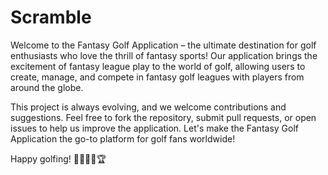 # Scramble

Welcome to the Fantasy Golf Application – the ultimate destination for golf enthusiasts who love the thrill of fantasy sports! Our application brings the excitement of fantasy league play to the world of golf, allowing users to create, manage, and compete in fantasy golf leagues with players from around the globe.

This project is always evolving, and we welcome contributions and suggestions. Feel free to fork the repository, submit pull requests, or open issues to help us improve the application. Let's make the Fantasy Golf Application the go-to platform for golf fans worldwide!

Happy golfing! 🏌️‍♂️🏌️‍♀️🏆
